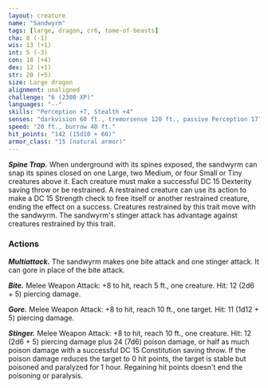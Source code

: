 ```yaml
---
layout: creature
name: "Sandwyrm"
tags: [large, dragon, cr6, tome-of-beasts]
cha: 8 (-1)
wis: 13 (+1)
int: 5 (-3)
con: 18 (+4)
dex: 12 (+1)
str: 20 (+5)
size: Large dragon
alignment: unaligned
challenge: "6 (2300 XP)"
languages: "--"
skills: "Perception +7, Stealth +4"
senses: "darkvision 60 ft., tremorsense 120 ft., passive Perception 17"
speed: "20 ft., burrow 40 ft."
hit_points: "142 (15d10 + 60)"
armor_class: "15 (natural armor)"
---
```


***Spine Trap.*** When underground with its spines exposed, the sandwyrm can snap its spines closed on one Large, two Medium, or four Small or Tiny creatures above it. Each creature must make a successful DC 15 Dexterity saving throw or be restrained. A restrained creature can use its action to make a DC 15 Strength check to free itself or another restrained creature, ending the effect on a success. Creatures restrained by this trait move with the sandwyrm. The sandwyrm's stinger attack has advantage against creatures restrained by this trait.

### Actions

***Multiattack.*** The sandwyrm makes one bite attack and one stinger attack. It can gore in place of the bite attack.

***Bite.*** Melee Weapon Attack: +8 to hit, reach 5 ft., one creature. Hit: 12 (2d6 + 5) piercing damage.

***Gore.*** Melee Weapon Attack: +8 to hit, reach 10 ft., one target. Hit: 11 (1d12 + 5) piercing damage.

***Stinger.*** Melee Weapon Attack: +8 to hit, reach 10 ft., one creature. Hit: 12 (2d6 + 5) piercing damage plus 24 (7d6) poison damage, or half as much poison damage with a successful DC 15 Constitution saving throw. If the poison damage reduces the target to 0 hit points, the target is stable but poisoned and paralyzed for 1 hour. Regaining hit points doesn't end the poisoning or paralysis.

